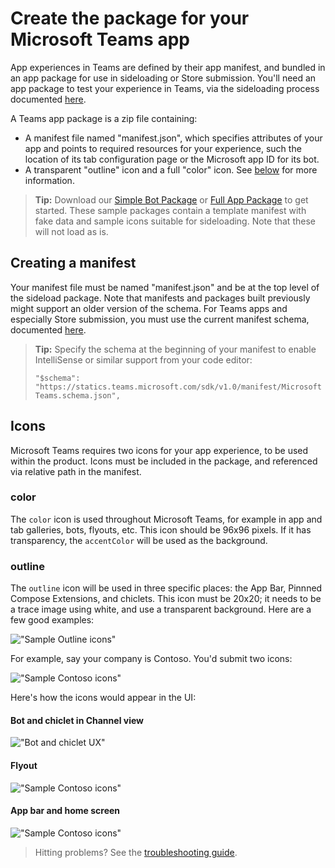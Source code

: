 ﻿# Create the package for your Microsoft Teams app

App experiences in Teams are defined by their app manifest, and bundled in an app package for use in sideloading or Store submission.  You'll need an app package to test your experience in Teams, via the sideloading process documented [here](sideload.md).

A Teams app package is a zip file containing:
* A manifest file named "manifest.json", which specifies attributes of your app and points to required resources for your experience, such the location of its tab configuration page or the Microsoft app ID for its bot.
* A transparent "outline" icon and a full "color" icon.  See [below](#icons) for more information.

>**Tip:** Download our [Simple Bot Package](https://github.com/OfficeDev/Microsoft-teams-docs/blob/master/teams/SimpleBotPackage.zip) or [Full App Package](https://github.com/OfficeDev/Microsoft-teams-docs/blob/master/teams/FullAppPackage.zip) to get started.  These sample packages contain a template manifest with fake data and sample icons suitable for sideloading. Note that these will not load as is.

## Creating a manifest

Your manifest file must be named "manifest.json" and be at the top level of the sideload package.  Note that manifests and packages built previously might support an older version of the schema.  For Teams apps and especially Store submission, you must use the current manifest schema, documented [here](schema.md). 

> **Tip:** Specify the schema at the beginning of your manifest to enable IntelliSense or similar support from your code editor:
> 
> `"$schema": "https://statics.teams.microsoft.com/sdk/v1.0/manifest/MicrosoftTeams.schema.json",`

## Icons

Microsoft Teams requires two icons for your app experience, to be used within the product.  Icons must be included in the package, and referenced via relative path in the manifest.

### color

The `color` icon is used throughout Microsoft Teams, for example in app and tab galleries, bots, flyouts, etc.  This icon should be 96x96 pixels.  If it has transparency, the `accentColor` will be used as the background.

### outline

The `outline` icon will be used in three specific places:  the App Bar, Pinnned Compose Extensions, and chiclets.  This icon must be 20x20; it needs to be a trace image using white, and use a transparent background.  Here are a few good examples:

!["Sample Outline icons"](images/icons/sample20x20s.png)

For example, say your company is Contoso.  You'd submit two icons:

!["Sample Contoso icons"](images/icons/contosoicons.png)

Here's how the icons would appear in the UI:
#### Bot and chiclet in Channel view

!["Bot and chiclet UX"](images/icons/botandchiclet.png)

#### Flyout

!["Sample Contoso icons"](images/icons/flyout.png)

#### App bar and home screen

!["Sample Contoso icons"](images/icons/appbarhomescreen.png)
 
> Hitting problems?  See the [troubleshooting guide](troubleshooting.md).
